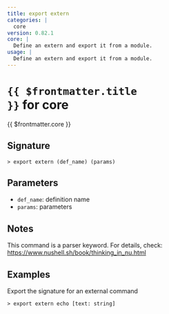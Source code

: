 ```yaml
---
title: export extern
categories: |
  core
version: 0.82.1
core: |
  Define an extern and export it from a module.
usage: |
  Define an extern and export it from a module.
---
```


# <code>{{ $frontmatter.title }}</code> for core

<div class='command-title'>{{ $frontmatter.core }}</div>

## Signature

```> export extern (def_name) (params)```

## Parameters

 -  `def_name`: definition name
 -  `params`: parameters

## Notes
This command is a parser keyword. For details, check:
  https://www.nushell.sh/book/thinking_in_nu.html
## Examples

Export the signature for an external command
```shell
> export extern echo [text: string]

```
